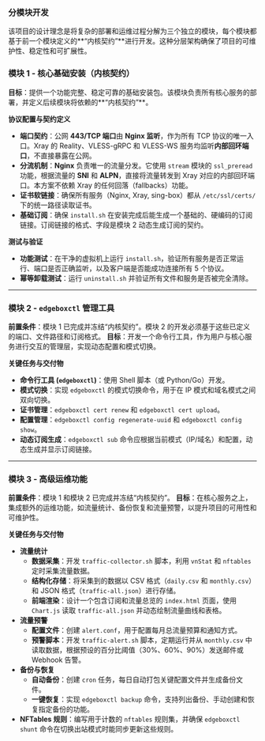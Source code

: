 

### **分模块开发**

该项目的设计理念是将复杂的部署和运维过程分解为三个独立的模块，每个模块都基于前一个模块定义的**“内核契约”**进行开发。这种分层架构确保了项目的可维护性、稳定性和可扩展性。

### 模块 1 - 核心基础安装（内核契约）

**目标**：提供一个功能完整、稳定可靠的基础安装包。该模块负责所有核心服务的部署，并定义后续模块将依赖的**“内核契约”**。

**协议配置与契约定义**
* **端口契约**：公网 **443/TCP 端口**由 **Nginx 监听**，作为所有 TCP 协议的唯一入口。Xray 的 Reality、VLESS-gRPC 和 VLESS-WS 服务均监听**内部回环端口**，不直接暴露在公网。
* **分流机制**：**Nginx** 负责唯一的流量分发。它使用 `stream` 模块的 `ssl_preread` 功能，根据流量的 **SNI** 和 **ALPN**，直接将流量转发到 Xray 对应的内部回环端口。本方案不依赖 Xray 的任何回落（fallbacks）功能。
* **证书软链接**：确保所有服务（Nginx, Xray, sing-box）都从 `/etc/ssl/certs/` 下的统一路径读取证书。
* **基础订阅**：确保 `install.sh` 在安装完成后能生成一个基础的、硬编码的订阅链接。订阅链接的格式、字段是模块 2 动态生成订阅的契约。

**测试与验证**
* **功能测试**：在干净的虚拟机上运行 `install.sh`，验证所有服务是否正常运行、端口是否正确监听，以及客户端是否能成功连接所有 5 个协议。
* **幂等卸载测试**：运行 `uninstall.sh` 并验证所有文件和服务是否被完全清除。

---

### 模块 2 - `edgeboxctl` 管理工具

**前置条件**：模块 1 已完成并冻结“内核契约”。模块 2 的开发必须基于这些已定义的端口、文件路径和订阅格式。
**目标**：开发一个命令行工具，作为用户与核心服务进行交互的管理层，实现动态配置和模式切换。

**关键任务与交付物**
* **命令行工具 (`edgeboxctl`)**：使用 Shell 脚本（或 Python/Go）开发。
* **模式切换**：实现 `edgeboxctl` 的模式切换命令，用于在 IP 模式和域名模式之间双向切换。
* **证书管理**：`edgeboxctl cert renew` 和 `edgeboxctl cert upload`。
* **配置管理**：`edgeboxctl config regenerate-uuid` 和 `edgeboxctl config show`。
* **动态订阅生成**：`edgeboxctl sub` 命令应根据当前模式（IP/域名）和配置，动态生成并显示订阅链接。

---

### 模块 3 - 高级运维功能

**前置条件**：模块 1 和模块 2 已完成并冻结“内核契约”。
**目标**：在核心服务之上，集成额外的运维功能，如流量统计、备份恢复和流量预警，以提升项目的可用性和可维护性。

**关键任务与交付物**
* **流量统计**
    * **数据采集**：开发 `traffic-collector.sh` 脚本，利用 `vnStat` 和 `nftables` 定时采集流量数据。
    * **结构化存储**：将采集到的数据以 CSV 格式（`daily.csv` 和 `monthly.csv`）和 JSON 格式（`traffic-all.json`）进行存储。
    * **前端渲染**：设计一个包含订阅和流量总览的 `index.html` 页面，使用 `Chart.js` 读取 `traffic-all.json` 并动态绘制流量曲线和表格。
* **流量预警**
    * **配置文件**：创建 `alert.conf`，用于配置每月总流量预算和通知方式。
    * **预警脚本**：开发 `traffic-alert.sh` 脚本，定期运行并从 `monthly.csv` 中读取数据，根据预设的百分比阈值（30%、60%、90%）发送邮件或 Webhook 告警。
* **备份与恢复**
    * **自动备份**：创建 `cron` 任务，每日自动打包关键配置文件并生成备份文件。
    * **一键恢复**：实现 `edgeboxctl backup` 命令，支持列出备份、手动创建和恢复指定备份的功能。
* **NFTables 规则**：编写用于计数的 `nftables` 规则集，并确保 `edgeboxctl shunt` 命令在切换出站模式时能同步更新这些规则。

